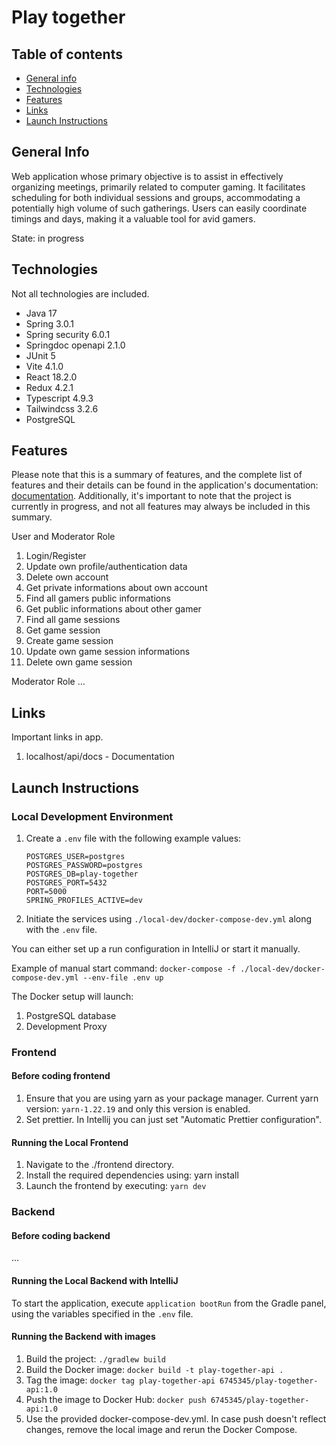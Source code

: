# Play together

## Table of contents
* [General info](#general-info)
* [Technologies](#technologies)
* [Features](#features)
* [Links](#Links)
* [Launch Instructions](#Launch-Instructions)

## General Info
Web application whose primary objective is to assist in effectively organizing meetings, primarily related to computer gaming. It facilitates scheduling for both individual sessions and groups, accommodating a potentially high volume of such gatherings. Users can easily coordinate timings and days, making it a valuable tool for avid gamers.

State: in progress

## Technologies
Not all technologies are included.
* Java 17
* Spring 3.0.1
* Spring security 6.0.1
* Springdoc openapi 2.1.0
* JUnit 5
* Vite 4.1.0
* React 18.2.0
* Redux 4.2.1
* Typescript 4.9.3
* Tailwindcss 3.2.6
* PostgreSQL

## Features
Please note that this is a summary of features, and the complete list of features and their details can be found in the application's documentation: [documentation](#Links).
Additionally, it's important to note that the project is currently in progress, and not all features may always be included in this summary.

User and Moderator Role
1. Login/Register
2. Update own profile/authentication data
3. Delete own account
4. Get private informations about own account
5. Find all gamers public informations
6. Get public informations about other gamer 
7. Find all game sessions 
8. Get game session 
9. Create game session 
10. Update own game session informations 
11. Delete own game session

Moderator Role
...

## Links
Important links in app.
1. localhost/api/docs - Documentation

## Launch Instructions
### Local Development Environment
1. Create a `.env` file with the following example values:
    ```
    POSTGRES_USER=postgres
    POSTGRES_PASSWORD=postgres
    POSTGRES_DB=play-together
    POSTGRES_PORT=5432
    PORT=5000
    SPRING_PROFILES_ACTIVE=dev
    ```
2. Initiate the services using `./local-dev/docker-compose-dev.yml` along with the `.env` file.
   
You can either set up a run configuration in IntelliJ or start it manually. 

Example of manual start command: `docker-compose -f ./local-dev/docker-compose-dev.yml --env-file .env up` 

The Docker setup will launch:
   1. PostgreSQL database
   2. Development Proxy

### Frontend
#### Before coding frontend
1. Ensure that you are using yarn as your package manager. Current yarn version: `yarn-1.22.19` and only this version is enabled.
2. Set prettier. In Intellij you can just set "Automatic Prettier configuration".
   
#### Running the Local Frontend
1. Navigate to the ./frontend directory.
2. Install the required dependencies using: yarn install
3. Launch the frontend by executing: `yarn dev`

### Backend
#### Before coding backend
...
   
#### Running the Local Backend with IntelliJ
To start the application, execute `application bootRun` from the Gradle panel, using the variables specified in the `.env` file.

#### Running the Backend with images
1. Build the project: `./gradlew build`
2. Build the Docker image: `docker build -t play-together-api .`
3. Tag the image: `docker tag play-together-api 6745345/play-together-api:1.0`
4. Push the image to Docker Hub: `docker push 6745345/play-together-api:1.0`
5. Use the provided docker-compose-dev.yml.
In case push doesn't reflect changes, remove the local image and rerun the Docker Compose.
